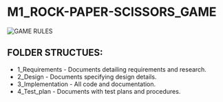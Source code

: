 # M1_ROCK-PAPER-SCISSORS_GAME

 ![GAME RULES](https://upload.wikimedia.org/wikipedia/commons/6/67/Rock-paper-scissors.svg)
 
 
## FOLDER STRUCTUES:

* 1_Requirements    -  	Documents detailing requirements and research.
* 2_Design          -  	Documents specifying design details.
* 3_Implementation  -  	All code and documentation.
* 4_Test_plan	      -   Documents with test plans and procedures.
